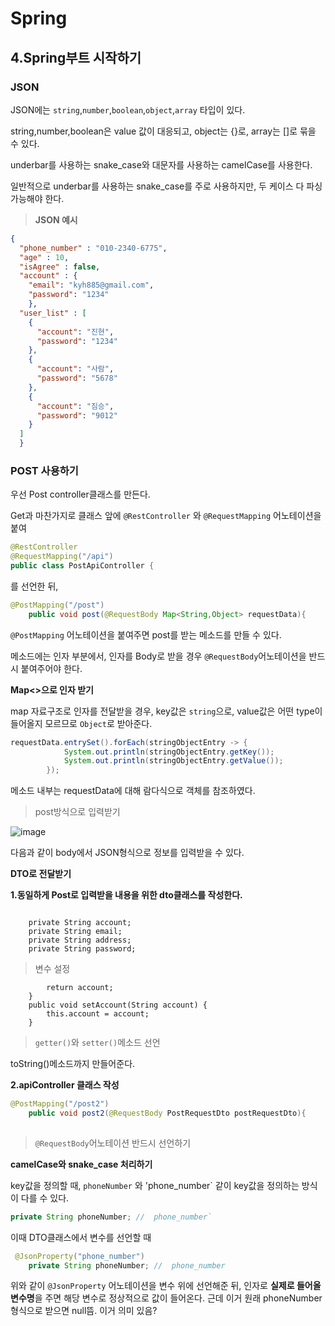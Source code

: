 # Spring
## 4.Spring부트 시작하기


### JSON
JSON에는 `string`,`number`,`boolean`,`object`,`array` 타입이 있다.

string,number,boolean은 value 값이 대응되고, object는 {}로, array는 []로 묶을 수 있다.

underbar를 사용하는 snake_case와 대문자를 사용하는 camelCase를 사용한다.

일반적으로 underbar를 사용하는 snake_case를 주로 사용하지만, 두 케이스 다 파싱 가능해야 한다.

>**JSON 예시**


```JSON
{
  "phone_number" : "010-2340-6775",
  "age" : 10,
  "isAgree" : false,
  "account" : {
    "email": "kyh885@gmail.com",
    "password": "1234"
    },
  "user_list" : [
    {
      "account": "진현",
      "password": "1234"
    },
    {
      "account": "사람",
      "password": "5678"
    },
    {
      "account": "짐승",
      "password": "9012"
    }
  ]
  }
```

### POST 사용하기

우선 Post controller클래스를 만든다.

Get과 마찬가지로 클래스 앞에 `@RestController` 와 `@RequestMapping` 어노테이션을 붙여

```java
@RestController
@RequestMapping("/api")
public class PostApiController {
```
  를 선언한 뒤,
  


```java
@PostMapping("/post")
    public void post(@RequestBody Map<String,Object> requestData){
```

`@PostMapping` 어노테이션을 붙여주면 post를 받는 메소드를 만들 수 있다.

메소드에는 인자 부분에서, 인자를 Body로 받을 경우 `@RequestBody`어노테이션을 반드시 붙여주어야 한다.

**Map<>으로 인자 받기**

map 자료구조로 인자를 전달받을 경우, key값은 `string`으로, value값은 어떤 type이 들어올지 모르므로 `Object`로 받아준다.

```java
requestData.entrySet().forEach(stringObjectEntry -> {
            System.out.println(stringObjectEntry.getKey());
            System.out.println(stringObjectEntry.getValue());
        });
```

메소드 내부는 requestData에 대해 람다식으로 객체를 참조하였다.

>post방식으로 입력받기

![image](https://user-images.githubusercontent.com/75404119/146639880-fb52b9d4-b762-4a95-824f-57075ad9b0a5.png)

다음과 같이 body에서 JSON형식으로 정보를 입력받을 수 있다.


**DTO로 전달받기**

**1.동일하게 Post로 입력받을 내용을 위한 dto클래스를 작성한다.**

```public class PostRequestDto {

    private String account;
    private String email;
    private String address;
    private String password;
```

>변수 설정



``` public String getAccount() {
        return account;
    }
    public void setAccount(String account) {
        this.account = account;
    }
```

>`getter()`와 `setter()`메소드 선언



toString()메소드까지 만들어준다.

**2.apiController 클래스 작성**

```java
@PostMapping("/post2")
    public void post2(@RequestBody PostRequestDto postRequestDto){
    
```
>`@RequestBody`어노테이션 반드시 선언하기


**camelCase와 snake_case 처리하기**

key값을 정의할 때, `phoneNumber` 와 'phone_number` 같이 key값을 정의하는 방식이 다를 수 있다. 

```java
private String phoneNumber; //  phone_number`
```

이때 DTO클래스에서 변수를 선언할 때

```java
 @JsonProperty("phone_number")
    private String phoneNumber; //  phone_number
```

위와 같이 `@JsonProperty` 어노테이션을 변수 위에 선언해준 뒤, 인자로 **실제로 들어올 변수명**을 주면 해당 변수로 정상적으로 값이 들어온다.
근데 이거 원래 phoneNumber 형식으로 받으면 null뜸. 이거 의미 있음?





